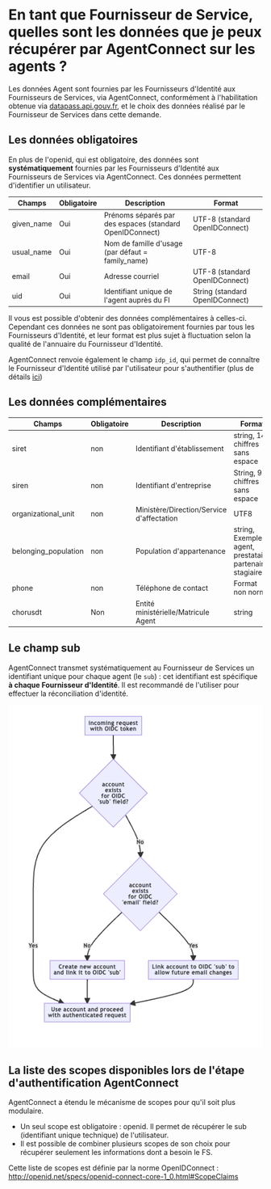 # En tant que Fournisseur de Service, quelles sont les données que je peux récupérer par AgentConnect sur les agents ?

Les données Agent sont fournies par les Fournisseurs d'Identité aux Fournisseurs de Services, via AgentConnect, conformément à l'habilitation obtenue via [datapass.api.gouv.fr](https://datapass.api.gouv.fr), et le choix des données réalisé par le Fournisseur de Services dans cette demande.


## Les données obligatoires

En plus de l'openid, qui est obligatoire, des données sont **systématiquement** fournies par les Fournisseurs d'Identité aux Fournisseurs de Services via AgentConnect. Ces données permettent d'identifier un utilisateur.

|Champs | Obligatoire | Description| Format |
|---- | ------ | ------ | ------ |
|given_name | Oui |Prénoms séparés par des espaces (standard OpenIDConnect)| UTF-8 (standard OpenIDConnect)|
|usual_name| Oui |Nom de famille d'usage (par défaut = family_name)| UTF-8 |
|email | Oui |Adresse courriel |UTF-8 (standard OpenIDConnect)|
|uid|Oui |Identifiant unique de l'agent auprès du FI| String (standard OpenIDConnect)|

Il vous est possible d'obtenir des données complémentaires à celles-ci. Cependant ces données ne sont pas obligatoirement fournies par tous les Fournisseurs d'Identité, et leur format est plus sujet à fluctuation selon la qualité de l'annuaire du Fournisseur d'Identité.

AgentConnect renvoie également le champ `idp_id`, qui permet de connaître le Fournisseur d'Identité utilisé par l'utilisateur pour s'authentifier (plus de détails [ici](./connaitre-le-fi-utilise.md))


## Les données complémentaires

Champs | Obligatoire | Description| Format |
|---- | ------ | ------ | ------ |
| siret | non |Identifiant d'établissement| string, 14 chiffres sans espace|
| siren | non  | Identifiant d'entreprise  | String, 9 chiffres sans espace |
| organizational_unit  | non  | Ministère/Direction/Service d'affectation   | UTF8 |
| belonging_population  | non  | Population d'appartenance  | string, Exemple: agent, prestataire, partenaire, stagiaire |
| phone  | non  | Téléphone de contact  | Format non normé |
| chorusdt   | Non | Entité ministérielle/Matricule Agent  | string |

## Le champ sub

AgentConnect transmet systématiquement au Fournisseur de Services un identifiant unique pour chaque agent (le `sub`) : cet identifiant est spécifique **à chaque Fournisseur d'Identité**. Il est recommandé de l'utiliser pour effectuer la réconciliation d'identité.

![schéma de reconciliation d'identité par le sub](reconciliation-sub.png)

## La liste des scopes disponibles lors de l'étape d'authentification AgentConnect

AgentConnect a étendu le mécanisme de scopes pour qu'il soit plus modulaire.

* Un seul scope est obligatoire : openid. Il permet de récupérer le sub (identifiant unique technique) de l'utilisateur.
* Il est possible de combiner plusieurs scopes de son choix pour récupérer seulement les informations dont a besoin le FS.

Cette liste de scopes est définie par la norme OpenIDConnect : http://openid.net/specs/openid-connect-core-1_0.html#ScopeClaims
